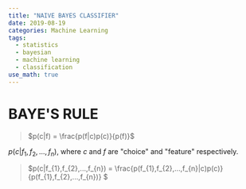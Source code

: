 ```yaml
---
title: "NAIVE BAYES CLASSIFIER"
date: 2019-08-19
categories: Machine Learning
tags:
  - statistics
  - bayesian
  - machine learning
  - classification
use_math: true
---
```


# BAYE'S RULE

> $p(c|f) = \frac{p(f|c)p(c)}{p(f)}$

$p(c|f_{1},f_{2},...,f_{n})$, where $c$ and $f$ are "choice" and "feature" respectively.

> $p(c|f_{1},f_{2},...,f_{n}) = \frac{p(f_{1},f_{2},...,f_{n}|c)p(c)}{p(f_{1},f_{2},...,f_{n})} $


